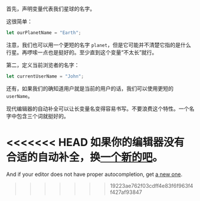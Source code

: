 首先，声明变量代表我们星球的名字。

这很简单：

```js
let ourPlanetName = "Earth";
```

注意，我们也可以用一个更短的名字 `planet`，但是它可能并不清楚它指的是什么行星。再啰嗦一点也是挺好的。至少直到这个变量“不太长”就行。

第二，定义当前浏览者的名字：

```js
let currentUserName = "John";
```

还有，如果我们的确知道用户就是当前的用户的话，我们可以使用更短的 `userName`。

现代编辑器的自动补全可以让长变量名变得容易书写。不要浪费这个特性。一个名字中包含三个词就挺好的。

<<<<<<< HEAD
如果你的编辑器没有合适的自动补全，换[一个新的吧](/code-editors)。
=======
And if your editor does not have proper autocompletion, get [a new one](/code-editors).
>>>>>>> 19223ae762f03cdff4e83f6f963f4f427af93847
